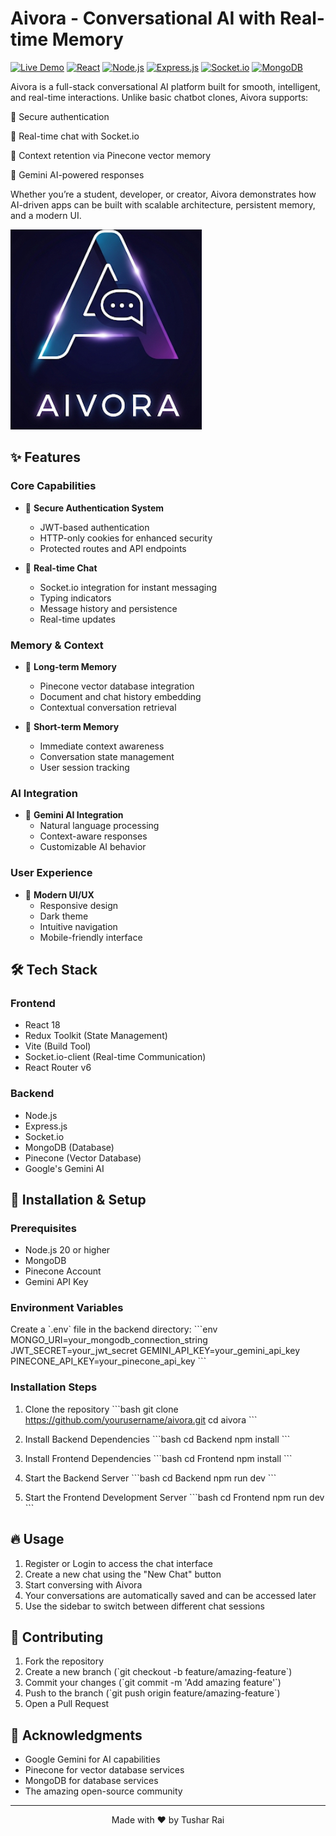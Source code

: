 # Aivora - Conversational AI with Real-time Memory

[![Live Demo](https://img.shields.io/badge/Live%20Demo-Online-brightgreen?logo=render&logoColor=white)](https://aivora-5ole.onrender.com/)
[![React](https://img.shields.io/badge/React-18-20232A?logo=react&logoColor=61DAFB)](https://reactjs.org/)
[![Node.js](https://img.shields.io/badge/Node.js-20-339933?logo=nodedotjs&logoColor=white)](https://nodejs.org/)
[![Express.js](https://img.shields.io/badge/Express.js-000000?logo=express&logoColor=white)](https://expressjs.com/)
[![Socket.io](https://img.shields.io/badge/Socket.io-010101?logo=socketdotio&logoColor=white)](https://socket.io/)
[![MongoDB](https://img.shields.io/badge/MongoDB-47A248?logo=mongodb&logoColor=white)](https://www.mongodb.com/)

Aivora is a full-stack conversational AI platform built for smooth, intelligent, and real-time interactions.
Unlike basic chatbot clones, Aivora supports:

🔹 Secure authentication

🔹 Real-time chat with Socket.io

🔹 Context retention via Pinecone vector memory

🔹 Gemini AI-powered responses

Whether you’re a student, developer, or creator, Aivora demonstrates how AI-driven apps can be built with scalable architecture, persistent memory, and a modern UI.

![Aivora Interface](./Frontend/public/logo.png)

## ✨ Features

### Core Capabilities
- 🔐 **Secure Authentication System**
  - JWT-based authentication
  - HTTP-only cookies for enhanced security
  - Protected routes and API endpoints

- 💬 **Real-time Chat**
  - Socket.io integration for instant messaging
  - Typing indicators
  - Message history and persistence
  - Real-time updates

### Memory & Context
- 🧠 **Long-term Memory**
  - Pinecone vector database integration
  - Document and chat history embedding
  - Contextual conversation retrieval

- 📝 **Short-term Memory**
  - Immediate context awareness
  - Conversation state management
  - User session tracking

### AI Integration
- 🤖 **Gemini AI Integration**
  - Natural language processing
  - Context-aware responses
  - Customizable AI behavior

### User Experience
- 🎨 **Modern UI/UX**
  - Responsive design
  - Dark theme
  - Intuitive navigation
  - Mobile-friendly interface

## 🛠️ Tech Stack

### Frontend
- React 18
- Redux Toolkit (State Management)
- Vite (Build Tool)
- Socket.io-client (Real-time Communication)
- React Router v6

### Backend
- Node.js
- Express.js
- Socket.io
- MongoDB (Database)
- Pinecone (Vector Database)
- Google's Gemini AI

## 🚀 Installation & Setup

### Prerequisites
- Node.js 20 or higher
- MongoDB
- Pinecone Account
- Gemini API Key

### Environment Variables
Create a \`.env\` file in the backend directory:
\`\`\`env
MONGO_URI=your_mongodb_connection_string
JWT_SECRET=your_jwt_secret
GEMINI_API_KEY=your_gemini_api_key
PINECONE_API_KEY=your_pinecone_api_key
\`\`\`

### Installation Steps

1. Clone the repository
\`\`\`bash
git clone https://github.com/yourusername/aivora.git
cd aivora
\`\`\`

2. Install Backend Dependencies
\`\`\`bash
cd Backend
npm install
\`\`\`

3. Install Frontend Dependencies
\`\`\`bash
cd Frontend
npm install
\`\`\`

4. Start the Backend Server
\`\`\`bash
cd Backend
npm run dev
\`\`\`

5. Start the Frontend Development Server
\`\`\`bash
cd Frontend
npm run dev
\`\`\`

<!-- ## 📚 API Documentation

### Authentication Endpoints

\`\`\`javascript
POST /api/auth/register
// Register a new user
{
  "email": "user@example.com",
  "password": "password123"
}

POST /api/auth/login
// Login existing user
{
  "email": "user@example.com",
  "password": "password123"
}

POST /api/auth/logout
// Logout user and clear cookies

GET /api/auth/me
// Get current user information
\`\`\`

### Chat Endpoints

\`\`\`javascript
GET /api/chat
// Get all chats for current user

POST /api/chat
// Create a new chat
{
  "message": "Hello, Aivora!"
}

GET /api/chat/:chatId
// Get specific chat history

DELETE /api/chat/:chatId
// Delete a specific chat
\`\`\` -->

## 🔥 Usage

1. Register or Login to access the chat interface
2. Create a new chat using the "New Chat" button
3. Start conversing with Aivora
4. Your conversations are automatically saved and can be accessed later
5. Use the sidebar to switch between different chat sessions

## 🤝 Contributing

1. Fork the repository
2. Create a new branch (\`git checkout -b feature/amazing-feature\`)
3. Commit your changes (\`git commit -m 'Add amazing feature'\`)
4. Push to the branch (\`git push origin feature/amazing-feature\`)
5. Open a Pull Request


## 🌟 Acknowledgments

- Google Gemini for AI capabilities
- Pinecone for vector database services
- MongoDB for database services
- The amazing open-source community

---

<p align="center">Made with ❤️ by Tushar Rai</p>
